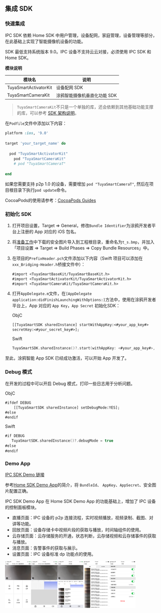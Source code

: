 ## 集成 SDK

### 快速集成

IPC SDK 依赖 Home SDK 中用户管理，设备配网，家庭管理，设备管理等部分，在此基础上实现了智能摄像机设备的功能。

SDK 最低支持系统版本 9.0。IPC 设备不支持云云对接，必须使用 IPC SDK 和 Home SDK。

**模块说明**

| 模块名                | 说明                         |
| --------------------- | ---------------------------- |
| TuyaSmartActivatorKit | 设备配网 SDK                 |
| TuyaSmartCameraKit    | 涂鸦智能摄像机垂直化功能 SDK |

> `TuyaSmartCameraKit`不只是一个单独的库，还会依赖到其他基础功能支撑的库，可以参考 [SDK 架构说明](https://tuyainc.github.io/tuyasmart_camera_ios_sdk_doc/zh-hans/resource/architecture.html)。

在```Podfile```文件中添加以下内容：

```ruby
platform :ios, '9.0'

target 'your_target_name' do

  pod "TuyaSmartActivatorKit"
	pod "TuyaSmartCameraKit"
	# pod "TuyaSmartCameraT"

end
```

如果您需要支持 p2p 1.0 的设备，需要增加 `pod "TuyaSmartCameraT"`, 然后在项目根目录下执行```pod update```命令。

CocoaPods的使用请参考：[CocoaPods Guides](https://guides.cocoapods.org/)

### 初始化 SDK

1. 打开项目设置，Target => General，修改```Bundle Identifier```为涂鸦开发者平台上注册的 App 对应的 iOS 包名。

2. 将[准备工作](https://tuyainc.github.io/tuyasmart_home_ios_sdk_doc/zh-hans/resource/Preparation.html)中下载的安全图片导入到工程根目录，重命名为```t_s.bmp```，并加入「项目设置 => Target => Build Phases => Copy Bundle Resources」中。

3. 在项目的```PrefixHeader.pch```文件添加以下内容（Swift 项目可以添加在```xxx_Bridging-Header.h```桥接文件中）：

   ```objc
   #import <TuyaSmartBaseKit/TuyaSmartBaseKit.h>
   #import <TuyaSmartActivatorKit/TuyaSmartActivatorKit.h>
   #import <TuyaSmartCameraKit/TuyaSmartCameraKit.h>
   ```

4. 打开`AppDelegate.m`文件，在`[AppDelegate application:didFinishLaunchingWithOptions:]`方法中，使用在涂鸦开发者平台上，App 对应的 `App Key`，`App Secret` 初始化SDK：

   ObjC

   ```objc
   [[TuyaSmartSDK sharedInstance] startWithAppKey:<#your_app_key#> secretKey:<#your_secret_key#>];
   ```

   Swift

   ```swift
   TuyaSmartSDK.sharedInstance()?.start(withAppKey: <#your_app_key#>, secretKey: <#your_secret_key#>)
   ```

至此，涂鸦智能 App SDK 已经成功激活，可以开始 App 开发了。

### Debug 模式

在开发的过程中可以开启 Debug 模式，打印一些日志用于分析问题。

ObjC

```objc
#ifdef DEBUG
    [[TuyaSmartSDK sharedInstance] setDebugMode:YES];
#else
#endif
```

Swift

```swift
#if DEBUG
   TuyaSmartSDK.sharedInstance()?.debugMode = true
#else
#endif

```

### Demo App

[IPC SDK Demo 链接](https://github.com/TuyaInc/tuyasmart_camera_ios_sdk)

参考[Home SDK Demo App](https://tuyainc.github.io/tuyasmart_home_ios_sdk_doc/zh-hans/resource/Demo.html)的简介，将 `BundleId`、 `AppKey`、`AppSecret`、安全图片配置正确。

IPC SDK Demo App 在 Home SDK Demo App 的功能基础上，增加了 IPC 设备的控制面板模块。

* 直播页面：IPC 设备的 p2p 连接流程，实时视频播放，视频录制、截图、对讲等功能。
* 回放页面：设备存储卡中视频片段的获取与播放，时间轴组件的使用。
* 云存储页面：云存储服务的开通，状态判断，云存储视频和云存储事件的获取与播放。
* 消息页面：告警事件的获取与展示。
* 设置页面：IPC 设备标准 dp 功能点的使用。

<img src="./images/preview.PNG" alt="live" style="zoom:15%;" /><img src="./images/playback.PNG" alt="playback" style="zoom:15%;" /><img src="./images/cloudStorage.PNG" alt="cloudstorage" style="zoom:15%;" /><img src="./images/message.PNG" alt="message" style="zoom:15%;" /><img src="./images/setting.PNG" alt="setting" style="zoom:15%;" />